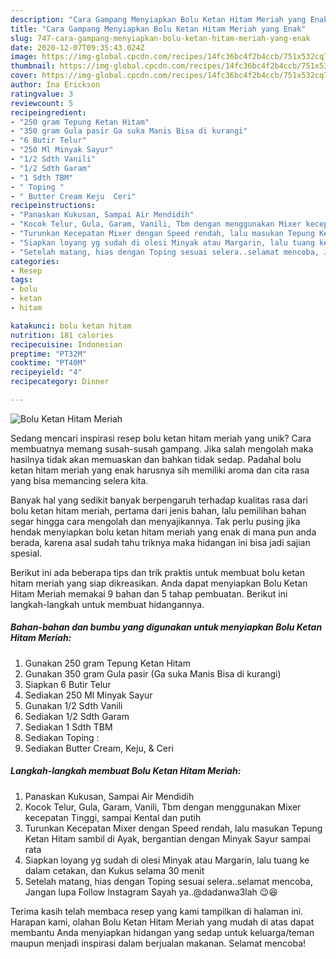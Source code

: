 ```yaml
---
description: "Cara Gampang Menyiapkan Bolu Ketan Hitam Meriah yang Enak"
title: "Cara Gampang Menyiapkan Bolu Ketan Hitam Meriah yang Enak"
slug: 747-cara-gampang-menyiapkan-bolu-ketan-hitam-meriah-yang-enak
date: 2020-12-07T09:35:43.024Z
image: https://img-global.cpcdn.com/recipes/14fc36bc4f2b4ccb/751x532cq70/bolu-ketan-hitam-meriah-foto-resep-utama.jpg
thumbnail: https://img-global.cpcdn.com/recipes/14fc36bc4f2b4ccb/751x532cq70/bolu-ketan-hitam-meriah-foto-resep-utama.jpg
cover: https://img-global.cpcdn.com/recipes/14fc36bc4f2b4ccb/751x532cq70/bolu-ketan-hitam-meriah-foto-resep-utama.jpg
author: Ina Erickson
ratingvalue: 3
reviewcount: 5
recipeingredient:
- "250 gram Tepung Ketan Hitam"
- "350 gram Gula pasir Ga suka Manis Bisa di kurangi"
- "6 Butir Telur"
- "250 Ml Minyak Sayur"
- "1/2 Sdth Vanili"
- "1/2 Sdth Garam"
- "1 Sdth TBM"
- " Toping "
- " Butter Cream Keju  Ceri"
recipeinstructions:
- "Panaskan Kukusan, Sampai Air Mendidih"
- "Kocok Telur, Gula, Garam, Vanili, Tbm dengan menggunakan Mixer kecepatan Tinggi, sampai Kental dan putih"
- "Turunkan Kecepatan Mixer dengan Speed rendah, lalu masukan Tepung Ketan Hitam sambil di Ayak, bergantian dengan Minyak Sayur sampai rata"
- "Siapkan loyang yg sudah di olesi Minyak atau Margarin, lalu tuang ke dalam cetakan, dan Kukus selama 30 menit"
- "Setelah matang, hias dengan Toping sesuai selera..selamat mencoba, Jangan lupa Follow Instagram Sayah ya..@dadanwa3lah 😉😆"
categories:
- Resep
tags:
- bolu
- ketan
- hitam

katakunci: bolu ketan hitam 
nutrition: 181 calories
recipecuisine: Indonesian
preptime: "PT32M"
cooktime: "PT40M"
recipeyield: "4"
recipecategory: Dinner

---
```



![Bolu Ketan Hitam Meriah](https://img-global.cpcdn.com/recipes/14fc36bc4f2b4ccb/751x532cq70/bolu-ketan-hitam-meriah-foto-resep-utama.jpg)

Sedang mencari inspirasi resep bolu ketan hitam meriah yang unik? Cara membuatnya memang susah-susah gampang. Jika salah mengolah maka hasilnya tidak akan memuaskan dan bahkan tidak sedap. Padahal bolu ketan hitam meriah yang enak harusnya sih memiliki aroma dan cita rasa yang bisa memancing selera kita.



Banyak hal yang sedikit banyak berpengaruh terhadap kualitas rasa dari bolu ketan hitam meriah, pertama dari jenis bahan, lalu pemilihan bahan segar hingga cara mengolah dan menyajikannya. Tak perlu pusing jika hendak menyiapkan bolu ketan hitam meriah yang enak di mana pun anda berada, karena asal sudah tahu triknya maka hidangan ini bisa jadi sajian spesial.


Berikut ini ada beberapa tips dan trik praktis untuk membuat bolu ketan hitam meriah yang siap dikreasikan. Anda dapat menyiapkan Bolu Ketan Hitam Meriah memakai 9 bahan dan 5 tahap pembuatan. Berikut ini langkah-langkah untuk membuat hidangannya.

<!--inarticleads1-->

##### Bahan-bahan dan bumbu yang digunakan untuk menyiapkan Bolu Ketan Hitam Meriah:

1. Gunakan 250 gram Tepung Ketan Hitam
1. Gunakan 350 gram Gula pasir (Ga suka Manis Bisa di kurangi)
1. Siapkan 6 Butir Telur
1. Sediakan 250 Ml Minyak Sayur
1. Gunakan 1/2 Sdth Vanili
1. Sediakan 1/2 Sdth Garam
1. Sediakan 1 Sdth TBM
1. Sediakan  Toping :
1. Sediakan  Butter Cream, Keju, &amp; Ceri




<!--inarticleads2-->

##### Langkah-langkah membuat Bolu Ketan Hitam Meriah:

1. Panaskan Kukusan, Sampai Air Mendidih
1. Kocok Telur, Gula, Garam, Vanili, Tbm dengan menggunakan Mixer kecepatan Tinggi, sampai Kental dan putih
1. Turunkan Kecepatan Mixer dengan Speed rendah, lalu masukan Tepung Ketan Hitam sambil di Ayak, bergantian dengan Minyak Sayur sampai rata
1. Siapkan loyang yg sudah di olesi Minyak atau Margarin, lalu tuang ke dalam cetakan, dan Kukus selama 30 menit
1. Setelah matang, hias dengan Toping sesuai selera..selamat mencoba, Jangan lupa Follow Instagram Sayah ya..@dadanwa3lah 😉😆




Terima kasih telah membaca resep yang kami tampilkan di halaman ini. Harapan kami, olahan Bolu Ketan Hitam Meriah yang mudah di atas dapat membantu Anda menyiapkan hidangan yang sedap untuk keluarga/teman maupun menjadi inspirasi dalam berjualan makanan. Selamat mencoba!
